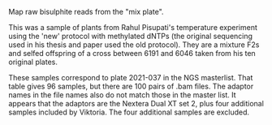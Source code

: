 Map raw bisulphite reads from the "mix plate".

This was a sample of plants from Rahul Pisupati's
temperature experiment using the 'new' protocol with methylated dNTPs (the 
original sequencing used in his thesis and paper used the old protocol).
They are a mixture F2s and selfed offspring of a cross between 6191 and 6046
taken from his ten original plates.

These samples correspond to plate 2021-037 in the NGS masterlist.
That table gives 96 samples, but there are 100 pairs of .bam files.
The adaptor names in the file names also do not match those in the master list.
It appears that the adaptors are the Nextera Dual XT set 2, plus four additional 
samples included by Viktoria. The four additional samples are excluded.